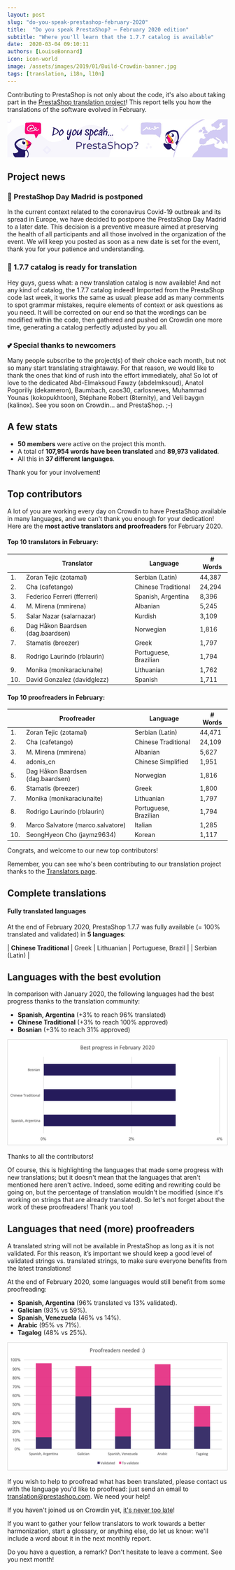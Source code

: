 ```yaml
---
layout: post
slug: "do-you-speak-prestashop-february-2020"
title:  "Do you speak PrestaShop? – February 2020 edition"
subtitle: "Where you'll learn that the 1.7.7 catalog is available"
date:  2020-03-04 09:10:11
authors: [LouiseBonnard]
icon: icon-world
image: /assets/images/2019/01/Build-Crowdin-banner.jpg
tags: [translation, i18n, l10n]
---
```


Contributing to PrestaShop is not only about the code, it's also about taking part in the [PrestaShop translation project](https://crowdin.com/project/prestashop-official)! This report tells you how the translations of the software evolved in February.

![Crowdin Monthly banner](/assets/images/2019/01/Build-Crowdin-banner.jpg)

## Project news


### :calendar: PrestaShop Day Madrid is postponed

In the current context related to the coronavirus Covid-19 outbreak and its spread in Europe, we have decided to postpone the PrestaShop Day Madrid to a later date. This decision is a preventive measure aimed at preserving the health of all participants and all those involved in the organization of the event. We will keep you posted as soon as a new date is set for the event, thank you for your patience and understanding. 


### :wave: 1.7.7 catalog is ready for translation

Hey guys, guess what: a new translation catalog is now available! And not any kind of catalog, the 1.7.7 catalog indeed! Imported from the PrestaShop code last week, it works the same as usual: please add as many comments to spot grammar mistakes, require elements of context or ask questions as you need. It will be corrected on our end so that the wordings can be modified within the code, then gathered and pushed on Crowdin one more time, generating a catalog perfectly adjusted by you all.


### :two_hearts: Special thanks to newcomers

Many people subscribe to the project(s) of their choice each month, but not so many start translating straightaway. For that reason, we would like to thank the ones that kind of rush into the effort immediately, aha! So lot of love to the dedicated Abd-Elmaksoud Fawzy (abdelmksoud), Anatol Pogoriliy (dekameron), Baumbach, caos30, carlosneves, Muhammad Younas (kokopukhtoon), Stéphane Robert (8ternity), and Veli baygın (kalinox). See you soon on Crowdin… and PrestaShop. ;-)


## A few stats
 
* **50 members** were active on the project this month.
* A total of **107,954 words have been translated** and **89,973 validated**.
* All this in **37 different languages**.
 
Thank you for your involvement!
 

## Top contributors
 
A lot of you are working every day on Crowdin to have PrestaShop available in many languages, and we can't thank you enough for your dedication! Here are the **most active translators and proofreaders** for February 2020.

#### Top 10 translators in February:
 
| |Translator | Language | # Words
|-|---------- | -------- | ----------------
 1. | Zoran Tejic (zotamal) | Serbian (Latin) | 44,387
 2. | Cha (cafetango) | Chinese Traditional | 24,294
 3. | Federico Ferreri (fferreri) | Spanish, Argentina | 8,396
 4. | M. Mirena (mmirena) | Albanian | 5,245
 5. | Salar Nazar (salarnazar) | Kurdish | 3,109
 6. | Dag Håkon Baardsen (dag.baardsen) | Norwegian | 1,816
 7. | Stamatis (breezer) | Greek | 1,797
 8. | Rodrigo Laurindo (rblaurin) | Portuguese, Brazilian | 1,794
 9. | Monika (monikaraciunaite) | Lithuanian | 1,762
10. | David Gonzalez (davidglezz) | Spanish | 1,711
 
 
#### Top 10 proofreaders in February:
 
| | Proofreader | Language | # Words
|-| ---------- | -------- | ----------------
1. | Zoran Tejic (zotamal) | Serbian (Latin) | 44,471
 2. | Cha (cafetango) | Chinese Traditional | 24,109
 3. | M. Mirena (mmirena) | Albanian | 5,627
 4. | adonis_cn | Chinese Simplified | 1,951
 5. | Dag Håkon Baardsen (dag.baardsen) | Norwegian | 1,816
 6. | Stamatis (breezer) | Greek | 1,800
 7. | Monika (monikaraciunaite) | Lithuanian | 1,797
 8. | Rodrigo Laurindo (rblaurin) | Portuguese, Brazilian | 1,794
 9. | Marco Salvatore (marco.salvatore) | Italian | 1,285
10. | SeongHyeon Cho (jaymz9634) | Korean | 1,117

Congrats, and welcome to our new top contributors!
 
Remember, you can see who's been contributing to our translation project thanks to the [Translators page](http://translators.prestashop.com/).
 
 
## Complete translations
 
#### Fully translated languages
 
At the end of February 2020, PrestaShop 1.7.7 was fully available (= 100% translated and validated) in **5 languages**:
 
| **Chinese Traditional** | Greek | Lithuanian | Portuguese, Brazil |
| Serbian (Latin) |
 
 
## Languages with the best evolution
 
In comparison with January 2020, the following languages had the best progress thanks to the translation community:

* **Spanish, Argentina** (+3% to reach 96% translated)
* **Chinese Traditional** (+3% to reach 100% approved)
* **Bosnian** (+3% to reach 31% approved)

![Best translation progress for February 2020](/assets/images/2020/03/Build-Crowdin-progress-February20.png)
 
Thanks to all the contributors!
 
Of course, this is highlighting the languages that made some progress with new translations; but it doesn't mean that the languages that aren't mentioned here aren't active. Indeed, some editing and rewriting could be going on, but the percentage of translation wouldn't be modified (since it's working on strings that are already translated). So let's not forget about the work of these proofreaders! Thank you too!
 
 
## Languages that need (more) proofreaders
 
A translated string will not be available in PrestaShop as long as it is not validated. For this reason, it’s important we should keep a good level of validated strings vs. translated strings, to make sure everyone benefits from the latest translations!
 
At the end of February 2020, some languages would still benefit from some proofreading:
 
* **Spanish, Argentina** (96% translated vs 13% validated).
* **Galician** (93% vs 59%).
* **Spanish, Venezuela** (46% vs 14%).
* **Arabic** (95% vs 71%).
* **Tagalog** (48% vs 25%).
 
![Languages that need proofreading](/assets/images/2020/03/Build-Crowdin-proofreading-February20.png)
 
If you wish to help to proofread what has been translated, please contact us with the language you'd like to proofread: just send an email to translation@prestashop.com. We need your help! 
 
If you haven't joined us on Crowdin yet, [it's never too late](https://crowdin.com/project/prestashop-official)!
 
If you want to gather your fellow translators to work towards a better harmonization, start a glossary, or anything else, do let us know: we'll include a word about it in the next monthly report.
 
Do you have a question, a remark? Don't hesitate to leave a comment. See you next month!
